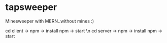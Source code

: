 # tapsweeper

Minesweeper with MERN..without mines :)

cd client -> npm -> install npm -> start \n
cd server -> npm -> install npm -> start
